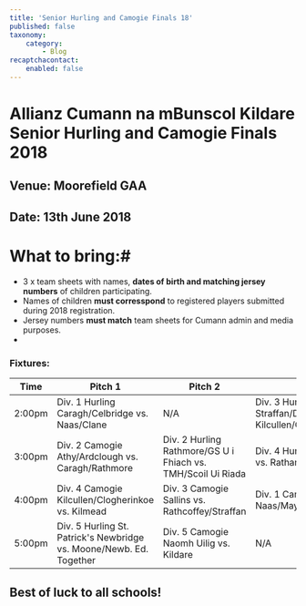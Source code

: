 ```yaml
---
title: 'Senior Hurling and Camogie Finals 18'
published: false
taxonomy:
    category:
        - Blog
recaptchacontact:
    enabled: false
---
```


# Allianz Cumann na mBunscol Kildare Senior Hurling and Camogie Finals 2018
## Venue: Moorefield GAA
## Date: 13th June 2018

# What to bring:#
* 3 x team sheets with names, **dates of birth and matching jersey numbers** of children participating.
* Names of children **must corresspond** to registered players submitted during 2018 registration.
* Jersey numbers **must match** team sheets for Cumann admin and media purposes.
* 
### Fixtures:
Time | Pitch 1 | Pitch 2 | Pitch 3
--- | --- | --- | ---
2:00pm | Div. 1 Hurling Caragh/Celbridge vs. Naas/Clane  | N/A | Div. 3 Hurling Straffan/Dunlavin vs. Kilcullen/Cappagh/Prosperous |
3:00pm | Div. 2 Camogie Athy/Ardclough vs. Caragh/Rathmore | Div. 2 Hurling Rathmore/GS U	i Fhiach vs. TMH/Scoil Ui Riada | Div. 4 Hurling GS Chill Dara vs. Rathangan/Kildare 
4:00pm | Div. 4 Camogie Kilcullen/Clogherinkoe vs. Kilmead | Div. 3 Camogie Sallins vs. Rathcoffey/Straffan | Div. 1 Camogie Clane vs. Naas/Maynooth
5:00pm | Div. 5 Hurling St. Patrick's Newbridge vs. Moone/Newb. Ed. Together | Div. 5 Camogie Naomh Uilig vs. Kildare | N/A

## Best of luck to all schools! ##